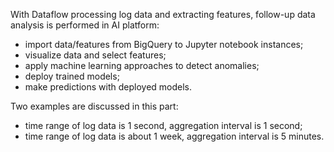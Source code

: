 With Dataflow processing log data and extracting features, follow-up data analysis is performed in AI platform:
- import data/features from BigQuery to Jupyter notebook instances;
- visualize data and select features;
- apply machine learning approaches to detect anomalies;
- deploy trained models;
- make predictions with deployed models.

Two examples are discussed in this part: 
- time range of log data is 1 second, aggregation interval is 1 second;
- time range of log data is about 1 week, aggregation interval is 5 minutes.
